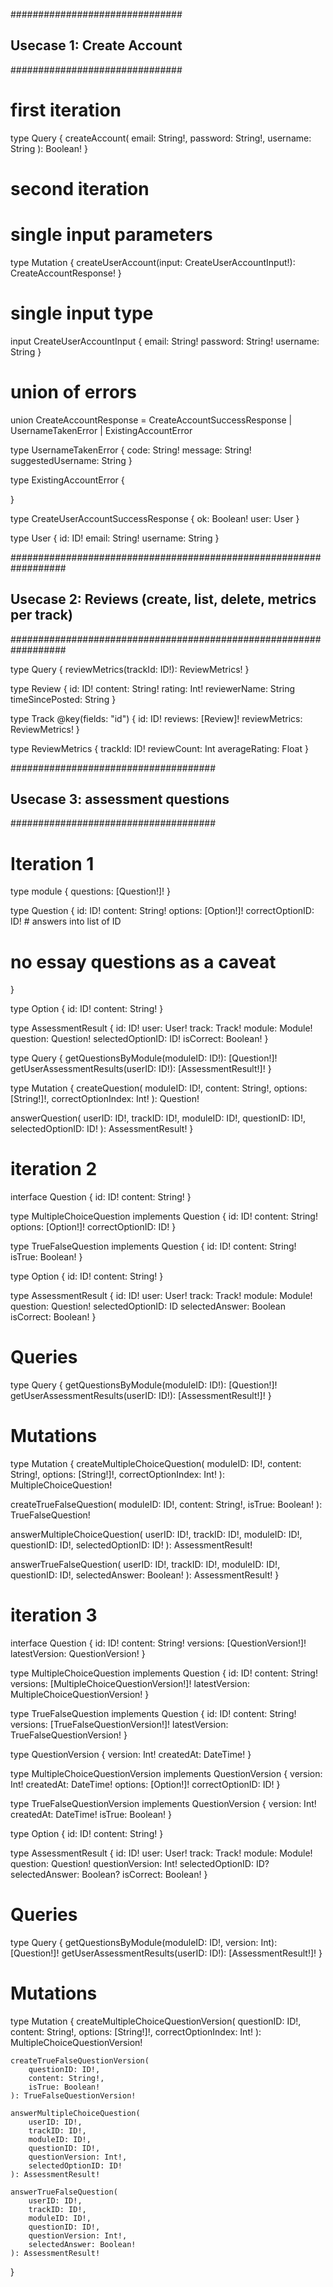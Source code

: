 ###############################
## Usecase 1: Create Account ##
###############################

# first iteration
type Query {
  createAccount(
    email: String!, 
    password: String!, 
    username: String
  ): Boolean!
}



# second iteration

# single input parameters
type Mutation {
  createUserAccount(input: CreateUserAccountInput!): CreateAccountResponse!
}

# single input type
input CreateUserAccountInput {
	email: String!
	password: String!
	username: String
}

# union of errors
union CreateAccountResponse = 
  CreateAccountSuccessResponse | 
  UsernameTakenError | 
  ExistingAccountError

type UsernameTakenError {
  code: String!
  message: String!
  suggestedUsername: String
}

type ExistingAccountError {
  
}

type CreateUserAccountSuccessResponse {
	ok: Boolean!
	user: User
}

type User {
  id: ID!
  email: String!
  username: String
}







##################################################################
## Usecase 2: Reviews (create, list, delete, metrics per track) ##
##################################################################

type Query {
	reviewMetrics(trackId: ID!): ReviewMetrics!
}

type Review {
	id: ID!
	content: String!
	rating: Int!
	reviewerName: String
	timeSincePosted: String
}

type Track @key(fields: "id") {
	id: ID!
	reviews: [Review]!
	reviewMetrics: ReviewMetrics!
}

type ReviewMetrics {
	trackId: ID! 
	reviewCount: Int
	averageRating: Float
}














#####################################
## Usecase 3: assessment questions ##
#####################################

# Iteration 1
type module {
  questions: [Question!]!
}

type Question {
  id: ID!
  content: String!
  options: [Option!]!
  correctOptionID: ID! # answers into list of ID

  # no essay questions as a caveat
}

type Option {
  id: ID!
  content: String!
}

type AssessmentResult {
  id: ID!
  user: User!
  track: Track!
  module: Module!
  question: Question!
  selectedOptionID: ID!
  isCorrect: Boolean!
}

type Query {
  getQuestionsByModule(moduleID: ID!): [Question!]!
  getUserAssessmentResults(userID: ID!): [AssessmentResult!]!
}

type Mutation {
  createQuestion(
    moduleID: ID!,
    content: String!,
    options: [String!]!,
    correctOptionIndex: Int!
  ): Question!

  answerQuestion(
    userID: ID!,
    trackID: ID!,
    moduleID: ID!,
    questionID: ID!,
    selectedOptionID: ID!
  ): AssessmentResult!
}










# iteration 2
interface Question {
  id: ID!
  content: String!
}

type MultipleChoiceQuestion implements Question {
  id: ID!
  content: String!
  options: [Option!]!
  correctOptionID: ID!
}

type TrueFalseQuestion implements Question {
  id: ID!
  content: String!
  isTrue: Boolean!
}

type Option {
  id: ID!
  content: String!
}

type AssessmentResult {
  id: ID!
  user: User!
  track: Track!
  module: Module!
  question: Question!
  selectedOptionID: ID
  selectedAnswer: Boolean
  isCorrect: Boolean!
}

# Queries
type Query {
  getQuestionsByModule(moduleID: ID!): [Question!]!
  getUserAssessmentResults(userID: ID!): [AssessmentResult!]!
}

# Mutations
type Mutation {
  createMultipleChoiceQuestion(
    moduleID: ID!,
    content: String!,
    options: [String!]!,
    correctOptionIndex: Int!
  ): MultipleChoiceQuestion!

  createTrueFalseQuestion(
    moduleID: ID!,
    content: String!,
    isTrue: Boolean!
  ): TrueFalseQuestion!

  answerMultipleChoiceQuestion(
    userID: ID!,
    trackID: ID!,
    moduleID: ID!,
    questionID: ID!,
    selectedOptionID: ID!
  ): AssessmentResult!

  answerTrueFalseQuestion(
    userID: ID!,
    trackID: ID!,
    moduleID: ID!,
    questionID: ID!,
    selectedAnswer: Boolean!
  ): AssessmentResult!
}











# iteration 3
interface Question {
    id: ID!
    content: String!
    versions: [QuestionVersion!]!
    latestVersion: QuestionVersion!
}

type MultipleChoiceQuestion implements Question {
    id: ID!
    content: String!
    versions: [MultipleChoiceQuestionVersion!]!
    latestVersion: MultipleChoiceQuestionVersion!
}

type TrueFalseQuestion implements Question {
    id: ID!
    content: String!
    versions: [TrueFalseQuestionVersion!]!
    latestVersion: TrueFalseQuestionVersion!
}

type QuestionVersion {
    version: Int!
    createdAt: DateTime!
}

type MultipleChoiceQuestionVersion implements QuestionVersion {
    version: Int!
    createdAt: DateTime!
    options: [Option!]!
    correctOptionID: ID!
}

type TrueFalseQuestionVersion implements QuestionVersion {
    version: Int!
    createdAt: DateTime!
    isTrue: Boolean!
}

type Option {
    id: ID!
    content: String!
}

type AssessmentResult {
    id: ID!
    user: User!
    track: Track!
    module: Module!
    question: Question!
    questionVersion: Int!
    selectedOptionID: ID?
    selectedAnswer: Boolean?
    isCorrect: Boolean!
}

# Queries
type Query {
    getQuestionsByModule(moduleID: ID!, version: Int): [Question!]!
    getUserAssessmentResults(userID: ID!): [AssessmentResult!]!
}

# Mutations
type Mutation {
    createMultipleChoiceQuestionVersion(
        questionID: ID!,
        content: String!,
        options: [String!]!,
        correctOptionIndex: Int!
    ): MultipleChoiceQuestionVersion!

    createTrueFalseQuestionVersion(
        questionID: ID!,
        content: String!,
        isTrue: Boolean!
    ): TrueFalseQuestionVersion!

    answerMultipleChoiceQuestion(
        userID: ID!,
        trackID: ID!,
        moduleID: ID!,
        questionID: ID!,
        questionVersion: Int!,
        selectedOptionID: ID!
    ): AssessmentResult!

    answerTrueFalseQuestion(
        userID: ID!,
        trackID: ID!,
        moduleID: ID!,
        questionID: ID!,
        questionVersion: Int!,
        selectedAnswer: Boolean!
    ): AssessmentResult!
}

